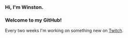 ### Hi, I'm Winston.
### Welcome to my GitHub!

Every two weeks I'm working on something new on [Twitch](https://twitch.tv/frostfireftw).
